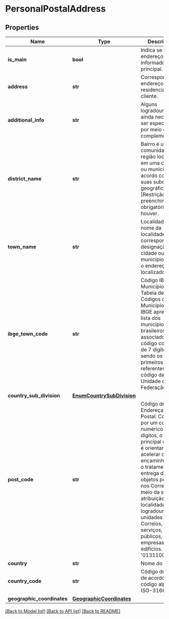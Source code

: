 # PersonalPostalAddress

## Properties
Name | Type | Description | Notes
------------ | ------------- | ------------- | -------------
**is_main** | **bool** | Indica se o endereço informado é o principal. | 
**address** | **str** | Corresponde ao endereço residencial do cliente. | 
**additional_info** | **str** | Alguns logradouros ainda necessitam ser especificados por meio de complemento. | [optional] 
**district_name** | **str** | Bairro é uma comunidade ou região localizada em uma cidade ou município de acordo com as suas subdivisões geográficas. [Restrição] De preenchimento obrigatório, se houver.  | [optional] 
**town_name** | **str** | Localidade: O nome da localidade corresponde à designação da cidade ou município no qual o endereço está localizado.  | 
**ibge_town_code** | **str** | Código IBGE de Município. A Tabela de Códigos de Municípios do IBGE apresenta a lista dos municípios brasileiros associados a um código composto de 7 dígitos, sendo os dois primeiros referentes ao código da Unidade da Federação. | [optional] 
**country_sub_division** | [**EnumCountrySubDivision**](EnumCountrySubDivision.md) |  | [optional] 
**post_code** | **str** | Código de Endereçamento Postal: Composto por um conjunto numérico de oito dígitos, o objetivo principal do CEP é orientar e acelerar o encaminhamento, o tratamento e a entrega de objetos postados nos Correios, por meio da sua atribuição a localidades, logradouros, unidades dos Correios, serviços, órgãos públicos, empresas e edifícios. p.ex. &#x27;01311000&#x27;.  | 
**country** | **str** | Nome do país | 
**country_code** | **str** | Código do país de acordo com o código alpha3 do ISO-3166. | [optional] 
**geographic_coordinates** | [**GeographicCoordinates**](GeographicCoordinates.md) |  | [optional] 

[[Back to Model list]](../README.md#documentation-for-models) [[Back to API list]](../README.md#documentation-for-api-endpoints) [[Back to README]](../README.md)

